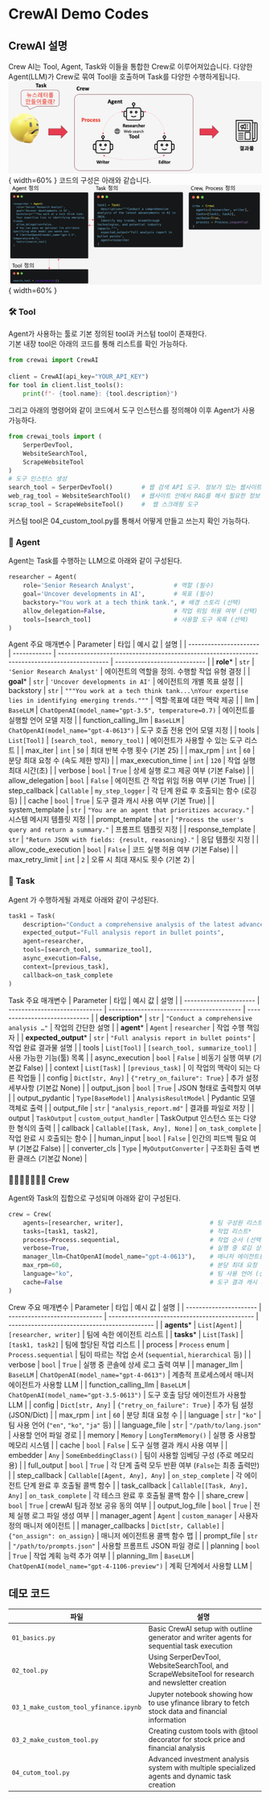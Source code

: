 # CrewAI Demo Codes

## CrewAI 설명 
Crew AI는 Tool, Agent, Task와 이들을 통합한 Crew로 이루어져있습니다. 
다양한 Agent(LLM)가 Crew로 묶여 Tool을 호출하며 Task를 다양한 수행하게됩니다. 
![overview.png](./img/overview.png){ width=60% }
코드의 구성은 아래와 같습니다. 
![code_overview.png](./img/code_overview.png){ width=60% }
### 🛠️ Tool 
Agent가 사용하는 툴로 기본 정의된 tool과 커스텀 tool이 존재한다. </br>
기본 내장 tool은 아래의 코드를 통해 리스트를 확인 가능하다. </br>
```python
from crewai import CrewAI

client = CrewAI(api_key="YOUR_API_KEY")
for tool in client.list_tools():
    print(f"- {tool.name}: {tool.description}")
```
그리고 아래의 명령어와 같이 코드에서 도구 인스턴스를 정의해야 이후 Agent가 사용 가능하다. 
```python 
from crewai_tools import (
    SerperDevTool,
    WebsiteSearchTool,
    ScrapeWebsiteTool
)
# 도구 인스턴스 생성
search_tool = SerperDevTool()        # 웹 검색 API 도구. 정보가 있는 웹사이트를 검색
web_rag_tool = WebsiteSearchTool()   # 웹사이트 안에서 RAG를 해서 필요한 정보 가져옴. 자동으로 db파일 생성됨
scrap_tool = ScrapeWebsiteTool()     #  웹 스크래핑 도구

```
커스텀 tool은 04_custom_tool.py를 통해서 어떻게 만들고 쓰는지 확인 가능하다. </br>
### 🤖 Agent 
Agent는 Task를 수행하는 LLM으로 아래와 같이 구성된다. 
```python
researcher = Agent(
    role='Senior Research Analyst',           # 역할 (필수)
    goal='Uncover developments in AI',        # 목표 (필수)
    backstory="You work at a tech think tank.", # 배경 스토리 (선택)
    allow_delegation=False,                   # 작업 위임 허용 여부 (선택)
    tools=[search_tool]                       # 사용할 도구 목록 (선택)
)
```
Agent 주요 매개변수 
| Parameter              | 타입           | 예시 값                                                                                          | 설명                           |
| ---------------------- | ------------ | --------------------------------------------------------------------------------------------- | ---------------------------- |
| **role**\*             | `str`        | `'Senior Research Analyst'`                                                                   | 에이전트의 역할을 정의. 수행할 작업 유형 결정   |
| **goal**\*             | `str`        | `'Uncover developments in AI'`                                                                | 에이전트의 개별 목표 설정               |
| backstory              | `str`        | `"""You work at a tech think tank...\nYour expertise lies in identifying emerging trends."""` | 역할·목표에 대한 맥락 제공              |
| llm                    | `BaseLLM`    | `ChatOpenAI(model_name="gpt-3.5", temperature=0.7)`                                           | 에이전트를 실행할 언어 모델 지정           |
| function\_calling\_llm | `BaseLLM`    | `ChatOpenAI(model_name="gpt-4-0613")`                                                         | 도구 호출 전용 언어 모델 지정            |
| tools                  | `List[Tool]` | `[search_tool, memory_tool]`                                                                  | 에이전트가 사용할 수 있는 도구 리스트        |
| max\_iter              | `int`        | `50`                                                                                          | 최대 반복 수행 횟수 (기본 25)          |
| max\_rpm               | `int`        | `60`                                                                                          | 분당 최대 요청 수 (속도 제한 방지)        |
| max\_execution\_time   | `int`        | `120`                                                                                         | 작업 실행 최대 시간(초)               |
| verbose                | `bool`       | `True`                                                                                        | 상세 실행 로그 제공 여부 (기본 False)    |
| allow\_delegation      | `bool`       | `False`                                                                                       | 에이전트 간 작업 위임 허용 여부 (기본 True) |
| step\_callback         | `Callable`   | `my_step_logger`                                                                              | 각 단계 완료 후 호출되는 함수 (로깅 등)     |
| cache                  | `bool`       | `True`                                                                                        | 도구 결과 캐시 사용 여부 (기본 True)     |
| system\_template       | `str`        | `"You are an agent that prioritizes accuracy."`                                               | 시스템 메시지 템플릿 지정               |
| prompt\_template       | `str`        | `"Process the user's query and return a summary."`                                            | 프롬프트 템플릿 지정                  |
| response\_template     | `str`        | `"Return JSON with fields: {result, reasoning}."`                                             | 응답 템플릿 지정                    |
| allow\_code\_execution | `bool`       | `False`                                                                                       | 코드 실행 허용 여부 (기본 False)       |
| max\_retry\_limit      | `int`        | `2`                                                                                           | 오류 시 최대 재시도 횟수 (기본 2)        |

### 🎯 Task 
Agent 가 수행하게될 과제로 아래와 같이 구성된다. 
```python
task1 = Task(
    description="Conduct a comprehensive analysis of the latest advancements in AI in 2024. Identify key trends, breakthrough technologies, and potential industry impacts.",  # required
    expected_output="Full analysis report in bullet points",                                                                # required
    agent=researcher,                                                                                                       # required
    tools=[search_tool, summarize_tool],                                                                                    # optional
    async_execution=False,                                                                                                  # optional
    context=[previous_task],                                                                                                # optional
    callback=on_task_complete                                                                                               # optional
)
```

Task 주요 매개변수 
| Parameter              | 타입                            | 예시 값                                      | 설명                            |
| ---------------------- | ----------------------------- | ----------------------------------------- | ----------------------------- |
| **description**\*      | `str`                         | `"Conduct a comprehensive analysis …"`    | 작업의 간단한 설명                    |
| **agent**\*            | `Agent`                       | `researcher`                              | 작업 수행 책임자                     |
| **expected\_output**\* | `str`                         | `"Full analysis report in bullet points"` | 작업 완료 결과물 설명                  |
| tools                  | `List[Tool]`                  | `[search_tool, summarize_tool]`           | 사용 가능한 기능(툴) 목록               |
| async\_execution       | `bool`                        | `False`                                   | 비동기 실행 여부 (기본값 False)         |
| context                | `List[Task]`                  | `[previous_task]`                         | 이 작업의 맥락이 되는 다른 작업들           |
| config                 | `Dict[str, Any]`              | `{"retry_on_failure": True}`              | 추가 설정 세부사항 (기본값 None)         |
| output\_json           | `bool`                        | `True`                                    | JSON 형태로 출력할지 여부              |
| output\_pydantic       | `Type[BaseModel]`             | `AnalysisResultModel`                     | Pydantic 모델 객체로 출력            |
| output\_file           | `str`                         | `"analysis_report.md"`                    | 결과를 파일로 저장                    |
| output                 | `TaskOutput`                  | `custom_output_handler`                   | TaskOutput 인스턴스 또는 다양한 형식의 출력 |
| callback               | `Callable[[Task, Any], None]` | `on_task_complete`                        | 작업 완료 시 호출되는 함수               |
| human\_input           | `bool`                        | `False`                                   | 인간의 피드백 필요 여부 (기본값 False)     |
| converter\_cls         | `Type`                        | `MyOutputConverter`                       | 구조화된 출력 변환 클래스 (기본값 None)     |

### 👨‍✈️👨🏻‍✈️👩‍✈️ Crew 
Agent와 Task의 집합으로 구성되며 아래와 같이 구성된다. 
```python
crew = Crew(
    agents=[researcher, writer],                        # 팀 구성원 리스트*
    tasks=[task1, task2],                               # 작업 리스트*
    process=Process.sequential,                         # 작업 순서 (선택: sequential, hierarchical 등)
    verbose=True,                                       # 실행 중 로깅 상세도 (선택)
    manager_llm=ChatOpenAI(model_name="gpt-4-0613"),    # 매니저 에이전트용 LLM (선택)
    max_rpm=60,                                         # 분당 최대 요청 수 (선택)
    language="ko",                                      # 팀 사용 언어 (선택, 기본 "en")
    cache=False                                         # 도구 결과 캐시 사용 여부 (선택)
)
```
Crew 주요 매개변수 
| Parameter              | 타입                            | 예시 값                                          | 설명                                            |
| ---------------------- | ----------------------------- | --------------------------------------------- | --------------------------------------------- |
| **agents**\*           | `List[Agent]`                 | `[researcher, writer]`                        | 팀에 속한 에이전트 리스트                                |
| **tasks**\*            | `List[Task]`                  | `[task1, task2]`                              | 팀에 할당된 작업 리스트                                 |
| process                | `Process` enum                | `Process.sequential`                          | 팀이 따르는 작업 순서 (`sequential`, `hierarchical` 등) |
| verbose                | `bool`                        | `True`                                        | 실행 중 콘솔에 상세 로그 출력 여부                          |
| manager\_llm           | `BaseLLM`                     | `ChatOpenAI(model_name="gpt-4-0613")`         | 계층적 프로세스에서 매니저 에이전트가 사용할 LLM                  |
| function\_calling\_llm | `BaseLLM`                     | `ChatOpenAI(model_name="gpt-3.5-0613")`       | 도구 호출 담당 에이전트가 사용할 LLM                        |
| config                 | `Dict[str, Any]`              | `{"retry_on_failure": True}`                  | 추가 팀 설정(JSON/Dict)                            |
| max\_rpm               | `int`                         | `60`                                          | 분당 최대 요청 수                                    |
| language               | `str`                         | `"ko"`                                        | 팀 사용 언어 (`"en"`, `"ko"`, `"ja"` 등)            |
| language\_file         | `str`                         | `"/path/to/lang.json"`                        | 사용할 언어 파일 경로                                  |
| memory                 | `Memory`                      | `LongTermMemory()`                            | 실행 중 사용할 메모리 시스템                              |
| cache                  | `bool`                        | `False`                                       | 도구 실행 결과 캐시 사용 여부                             |
| embedder               | `Any`                         | `SomeEmbeddingClass()`                        | 팀이 사용할 임베딩 구성 (주로 메모리용)                       |
| full\_output           | `bool`                        | `True`                                        | 각 단계 출력 모두 반환 여부 (`False`는 최종 출력만)            |
| step\_callback         | `Callable[[Agent, Any], Any]` | `on_step_complete`                            | 각 에이전트 단계 완료 후 호출될 콜백 함수                      |
| task\_callback         | `Callable[[Task, Any], Any]`  | `on_task_complete`                            | 각 테스크 완료 후 호출될 콜백 함수                          |
| share\_crew            | `bool`                        | `True`                                        | crewAI 팀과 정보 공유 동의 여부                         |
| output\_log\_file      | `bool`                        | `True`                                        | 전체 실행 로그 파일 생성 여부                             |
| manager\_agent         | `Agent`                       | `custom_manager`                              | 사용자 정의 매니저 에이전트                               |
| manager\_callbacks     | `Dict[str, Callable]`         | `{"on_assign": on_assign}`                    | 매니저 에이전트용 콜백 함수 맵                             |
| prompt\_file           | `str`                         | `"/path/to/prompts.json"`                     | 사용할 프롬프트 JSON 파일 경로                           |
| planning               | `bool`                        | `True`                                        | 작업 계획 능력 추가 여부                                |
| planning\_llm          | `BaseLLM`                     | `ChatOpenAI(model_name="gpt-4-1106-preview")` | 계획 단계에서 사용할 LLM                               |

## 데모 코드

| 파일 | 설명 |
|------|-------------|
| `01_basics.py` | Basic CrewAI setup with outline generator and writer agents for sequential task execution |
| `02_tool.py` | Using SerperDevTool, WebsiteSearchTool, and ScrapeWebsiteTool for research and newsletter creation |
| `03_1_make_custom_tool_yfinance.ipynb` | Jupyter notebook showing how to use yfinance library to fetch stock data and financial information |
| `03_2_make_custom_tool.py` | Creating custom tools with @tool decorator for stock price and financial analysis |
| `04_cutom_tool.py` | Advanced investment analysis system with multiple specialized agents and dynamic task creation |


